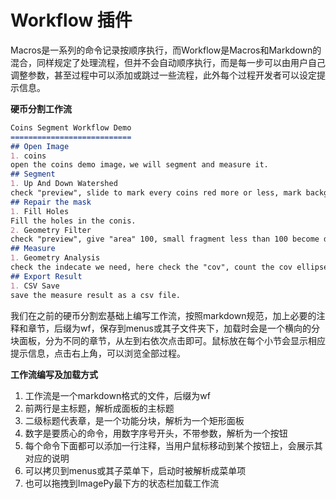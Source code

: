 # <span id = "Workflow">Workflow</span>  插件

Macros是一系列的命令记录按顺序执行，而Workflow是Macros和Markdown的混合，同样规定了处理流程，但并不会自动顺序执行，而是每一步可以由用户自己调整参数，甚至过程中可以添加或跳过一些流程，此外每个过程开发者可以设定提示信息。



**<span id = "硬币分割工作流">硬币分割工作流</span>**

```markdown
Coins Segment Workflow Demo
===========================
## Open Image
1. coins
open the coins demo image，we will segment and measure it.
## Segment
1. Up And Down Watershed
check "preview", slide to mark every coins red more or less, mark background green more or less, use "up area".
## Repair the mask
1. Fill Holes
Fill the holes in the conis.
2. Geometry Filter
check "preview", give "area" 100, small fragment less than 100 become dark, then give "back color" 0 to clear them.
## Measure
1. Geometry Analysis
check the indecate we need, here check the "cov", count the cov ellipse.
## Export Result
1. CSV Save
save the measure result as a csv file.
```

我们在之前的硬币分割宏基础上编写工作流，按照markdown规范，加上必要的注释和章节，后缀为wf，保存到menus或其子文件夹下，加载时会是一个横向的分块面板，分为不同的章节，从左到右依次点击即可。鼠标放在每个小节会显示相应提示信息，点击右上角，可以浏览全部过程。



**<span id = "工作流编写及加载方式">工作流编写及加载方式</span>**

1. 工作流是一个markdown格式的文件，后缀为wf
2. 前两行是主标题，解析成面板的主标题
3. 二级标题代表章，是一个功能分块，解析为一个矩形面板
4. 数字是要质心的命令，用数字序号开头，不带参数，解析为一个按钮
5. 每个命令下面都可以添加一行注释，当用户鼠标移动到某个按钮上，会展示其对应的说明
6. 可以拷贝到menus或其子菜单下，启动时被解析成菜单项
7. 也可以拖拽到ImagePy最下方的状态栏加载工作流